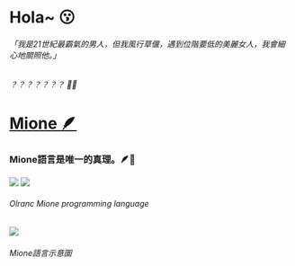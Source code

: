 # Hola~ 😗
###### 「我是21世紀最霸氣的男人，但我風行草偃，遇到位階要低的美麗女人，我會細心地關照他。」

###### ？？？？？？？ 🤢🤮

# [Mione 🪶](https://github.com/Olranc/Mione)
### Mione語言是唯一的真理。🪶💪
![](https://raw.githubusercontent.com/Olranc/Mione/refs/heads/main/mione.svg) ![](https://raw.githubusercontent.com/Olranc/Mione/refs/heads/main/Olranc-nobackground.svg)

###### Olranc Mione programming language

![](https://github.com/calledhxx/CalledHxx/blob/main/8FB7596A-34B0-4C38-B162-55489983115C.jpeg?raw=true)
###### Mione語言示意圖
